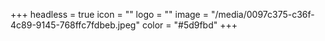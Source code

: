 +++
headless = true
icon = ""
logo = ""
image = "/media/0097c375-c36f-4c89-9145-768ffc7fdbeb.jpeg"
color = "#5d9fbd"
+++
